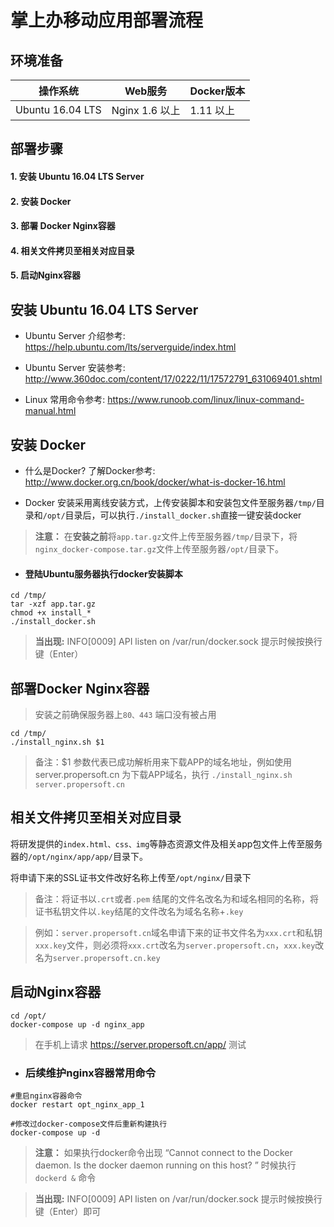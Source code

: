 # 掌上办移动应用部署流程

## 环境准备

操作系统 | Web服务|Docker版本
-----------|-----------|-----------
Ubuntu 16.04 LTS|Nginx 1.6 以上|1.11 以上

## 部署步骤

#### 1. 安装 Ubuntu 16.04 LTS Server
#### 2. 安装 Docker
#### 3. 部署 Docker Nginx容器
#### 4. 相关文件拷贝至相关对应目录
#### 5. 启动Nginx容器



## 安装 Ubuntu 16.04 LTS Server

- Ubuntu Server 介绍参考: https://help.ubuntu.com/lts/serverguide/index.html

- Ubuntu Server 安装参考: http://www.360doc.com/content/17/0222/11/17572791_631069401.shtml

- Linux 常用命令参考: https://www.runoob.com/linux/linux-command-manual.html

## 安装 Docker

- 什么是Docker? 了解Docker参考: http://www.docker.org.cn/book/docker/what-is-docker-16.html

- Docker 安装采用离线安装方式，上传安装脚本和安装包文件至服务器`/tmp/`目录和`/opt/`目录后，可以执行`./install_docker.sh`直接一键安装docker


> **注意：** 在**安装之前**将`app.tar.gz`文件上传至服务器`/tmp/`目录下，将`nginx_docker-compose.tar.gz`文件上传至服务器`/opt/`目录下。


- #### 登陆Ubuntu服务器执行docker安装脚本

```
cd /tmp/
tar -xzf app.tar.gz
chmod +x install_*
./install_docker.sh 
```

> **当出现:**  INFO[0009] API listen on /var/run/docker.sock 提示时候按换行键（Enter）


## 部署Docker Nginx容器

> 安装之前确保服务器上`80、443` 端口没有被占用

```
cd /tmp/
./install_nginx.sh $1

```

> 备注：$1 参数代表已成功解析用来下载APP的域名地址，例如使用 server.propersoft.cn  为下载APP域名，执行 `./install_nginx.sh server.propersoft.cn`



## 相关文件拷贝至相关对应目录

将研发提供的`index.html、css、img`等静态资源文件及相关app包文件上传至服务器的`/opt/nginx/app/app/`目录下。

将申请下来的SSL证书文件改好名称上传至`/opt/nginx/`目录下

> 备注：将证书以`.crt`或者`.pem` 结尾的文件名改名为和域名相同的名称，将证书私钥文件以`.key`结尾的文件改名为域名名称+`.key`

> 例如：`server.propersoft.cn`域名申请下来的证书文件名为`xxx.crt`和私钥`xxx.key`文件，则必须将`xxx.crt`改名为`server.propersoft.cn`，`xxx.key`改名为`server.propersoft.cn.key`

## 启动Nginx容器

```
cd /opt/
docker-compose up -d nginx_app
```

> 在手机上请求 https://server.propersoft.cn/app/ 测试

- ### 后续维护nginx容器常用命令

```
#重启nginx容器命令
docker restart opt_nginx_app_1

#修改过docker-compose文件后重新构建执行
docker-compose up -d 

```

> **注意：** 如果执行docker命令出现 “Cannot connect to the Docker daemon. Is the docker daemon running on this host? ”
时候执行 `dockerd &` 命令

> **当出现:**  INFO[0009] API listen on /var/run/docker.sock 提示时候按换行键（Enter）即可